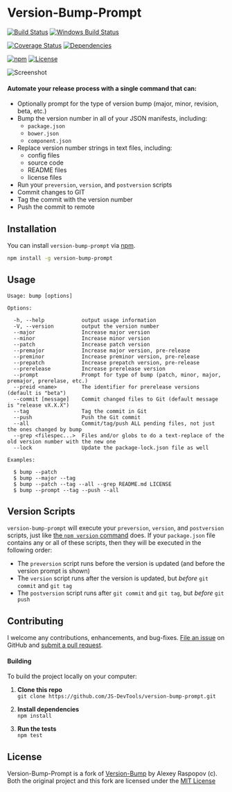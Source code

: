 # Version-Bump-Prompt

[![Build Status](https://api.travis-ci.org/JS-DevTools/version-bump-prompt.svg?branch=master)](https://travis-ci.org/JS-DevTools/version-bump-prompt)
[![Windows Build Status](https://ci.appveyor.com/api/projects/status/github/JS-DevTools/version-bump-prompt?svg=true&branch=master&failingText=Windows%20build%20failing&passingText=Windows%20build%20passing)](https://ci.appveyor.com/project/JamesMessinger/version-bump-prompt/branch/master)

[![Coverage Status](https://coveralls.io/repos/github/JS-DevTools/version-bump-prompt/badge.svg?branch=master)](https://coveralls.io/github/JS-DevTools/version-bump-prompt)
[![Dependencies](https://david-dm.org/JS-DevTools/version-bump-prompt.svg)](https://david-dm.org/JS-DevTools/version-bump-prompt)

[![npm](https://img.shields.io/npm/v/version-bump-prompt.svg)](https://www.npmjs.com/package/version-bump-prompt)
[![License](https://img.shields.io/npm/l/version-bump-prompt.svg)](LICENSE)

![Screenshot](https://jsdevtools.org/version-bump-prompt/img/screenshot.gif)

#### Automate your release process with a single command that can:

 * Optionally prompt for the type of version bump (major, minor, revision, beta, etc.)
 * Bump the version number in all of your JSON manifests, including:
    -  `package.json`
    -  `bower.json`
    -  `component.json`
 * Replace version number strings in text files, including:
    -  config files
    -  source code
    -  README files
    -  license files
 * Run your `preversion`, `version`, and `postversion` scripts
 * Commit changes to GIT
 * Tag the commit with the version number
 * Push the commit to remote


Installation
--------------------------
You can install `version-bump-prompt` via [npm](https://docs.npmjs.com/getting-started/what-is-npm).

```bash
npm install -g version-bump-prompt
```


Usage
--------------------------

```
Usage: bump [options]

Options:

  -h, --help            output usage information
  -V, --version         output the version number
  --major               Increase major version
  --minor               Increase minor version
  --patch               Increase patch version
  --premajor            Increase major version, pre-release
  --preminor            Increase preminor version, pre-release
  --prepatch            Increase prepatch version, pre-release
  --prerelease          Increase prerelease version
  --prompt              Prompt for type of bump (patch, minor, major, premajor, prerelase, etc.)
  --preid <name>        The identifier for prerelease versions (default is "beta")
  --commit [message]    Commit changed files to Git (default message is "release vX.X.X")
  --tag                 Tag the commit in Git
  --push                Push the Git commit
  --all                 Commit/tag/push ALL pending files, not just the ones changed by bump
  --grep <filespec...>  Files and/or globs to do a text-replace of the old version number with the new one
  --lock                Update the package-lock.json file as well

Examples:

  $ bump --patch
  $ bump --major --tag
  $ bump --patch --tag --all --grep README.md LICENSE
  $ bump --prompt --tag --push --all
```


Version Scripts
--------------------------
`version-bump-prompt` will execute your `preversion`, `version`, and `postversion` scripts, just like [the `npm version` command](https://docs.npmjs.com/cli/version) does. If your `package.json` file contains any or all of these scripts, then they will be executed in the following order:

  - The `preversion` script runs before the version is updated (and before the version prompt is shown)
  - The `version` script runs after the version is updated, but _before_ `git commit` and `git tag`
  - The `postversion` script runs after `git commit` and `git tag`, but _before_ `git push`



Contributing
--------------------------
I welcome any contributions, enhancements, and bug-fixes.  [File an issue](https://github.com/JS-DevTools/version-bump-prompt/issues) on GitHub and [submit a pull request](https://github.com/JS-DevTools/version-bump-prompt/pulls).

#### Building
To build the project locally on your computer:

1. __Clone this repo__<br>
`git clone https://github.com/JS-DevTools/version-bump-prompt.git`

2. __Install dependencies__<br>
`npm install`

3. __Run the tests__<br>
`npm test`



License
--------------------------
Version-Bump-Prompt is a fork of [Version-Bump](https://github.com/alexeyraspopov/node-bump) by Alexey Raspopov (c).
Both the original project and this fork are licensed under the [MIT License](http://en.wikipedia.org/wiki/MIT_License)
